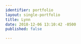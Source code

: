 ```yaml
---
identifier: portfolio
layout: single-portfolio
title: Lynn
date: 2018-12-06 13:10:42 -0500
published: false

---
```

